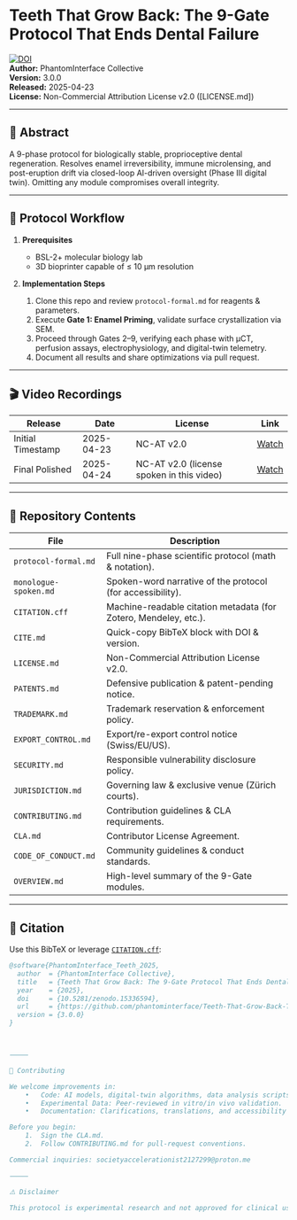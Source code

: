 # Teeth That Grow Back: The 9-Gate Protocol That Ends Dental Failure  
[![DOI](https://zenodo.org/badge/DOI/10.5281/zenodo.15336594.svg)](https://doi.org/10.5281/zenodo.15336594)  
**Author:** PhantomInterface Collective  
**Version:** 3.0.0  
**Released:** 2025-04-23  
**License:** Non-Commercial Attribution License v2.0 ([LICENSE.md])

---

## 📜 Abstract  
A 9-phase protocol for biologically stable, proprioceptive dental regeneration. Resolves enamel irreversibility, immune microlensing, and post-eruption drift via closed-loop AI-driven oversight (Phase III digital twin). Omitting any module compromises overall integrity.

---

## 🔧 Protocol Workflow

1. **Prerequisites**  
   - BSL-2+ molecular biology lab  
   - 3D bioprinter capable of ≤ 10 µm resolution  

2. **Implementation Steps**  
   1. Clone this repo and review `protocol-formal.md` for reagents & parameters.  
   2. Execute **Gate 1: Enamel Priming**, validate surface crystallization via SEM.  
   3. Proceed through Gates 2–9, verifying each phase with µCT, perfusion assays, electrophysiology, and digital-twin telemetry.  
   4. Document all results and share optimizations via pull request.

---

## 🎬 Video Recordings  

| Release            | Date       | License                                             | Link                                                                 |
|--------------------|------------|-----------------------------------------------------|----------------------------------------------------------------------|
| Initial Timestamp  | 2025-04-23 | NC-AT v2.0                                          | [Watch](https://youtu.be/SaER7-QNF-k?si=j2U4fI9aQ5yN7b4G)            |
| Final Polished     | 2025-04-24 | NC-AT v2.0 (license spoken in this video)           | [Watch](https://youtu.be/Q6eS97JcMeI?si=A8Q7H8byG9MtQ7A_)            |

---

## 📂 Repository Contents  

| File                  | Description                                                     |
|-----------------------|-----------------------------------------------------------------|
| `protocol-formal.md`  | Full nine-phase scientific protocol (math & notation).         |
| `monologue-spoken.md` | Spoken-word narrative of the protocol (for accessibility).      |
| `CITATION.cff`        | Machine-readable citation metadata (for Zotero, Mendeley, etc.).|
| `CITE.md`             | Quick-copy BibTeX block with DOI & version.                     |
| `LICENSE.md`          | Non-Commercial Attribution License v2.0.                       |
| `PATENTS.md`          | Defensive publication & patent-pending notice.                  |
| `TRADEMARK.md`        | Trademark reservation & enforcement policy.                     |
| `EXPORT_CONTROL.md`   | Export/re-export control notice (Swiss/EU/US).                  |
| `SECURITY.md`         | Responsible vulnerability disclosure policy.                    |
| `JURISDICTION.md`     | Governing law & exclusive venue (Zürich courts).                |
| `CONTRIBUTING.md`     | Contribution guidelines & CLA requirements.                     |
| `CLA.md`              | Contributor License Agreement.                                  |
| `CODE_OF_CONDUCT.md`  | Community guidelines & conduct standards.                       |
| `OVERVIEW.md`         | High-level summary of the 9-Gate modules.                       |

---

## 🔖 Citation  

Use this BibTeX or leverage [`CITATION.cff`](CITATION.cff):

```bibtex
@software{PhantomInterface_Teeth_2025,
  author  = {PhantomInterface Collective},
  title   = {Teeth That Grow Back: The 9-Gate Protocol That Ends Dental Failure},
  year    = {2025},
  doi     = {10.5281/zenodo.15336594},
  url     = {https://github.com/phantominterface/Teeth-That-Grow-Back-The-9-Gate-Protocol},
  version = {3.0.0}
}



⸻

🤝 Contributing

We welcome improvements in:
	•	Code: AI models, digital-twin algorithms, data analysis scripts.
	•	Experimental Data: Peer-reviewed in vitro/in vivo validation.
	•	Documentation: Clarifications, translations, and accessibility enhancements.

Before you begin:
	1.	Sign the CLA.md.
	2.	Follow CONTRIBUTING.md for pull-request conventions.

Commercial inquiries: societyaccelerationist2127299@proton.me

⸻

⚠️ Disclaimer

This protocol is experimental research and not approved for clinical use. Do not attempt human application without formal ethics approval and regulatory clearance. For details, see LICENSE.md and EXPORT_CONTROL.md.

